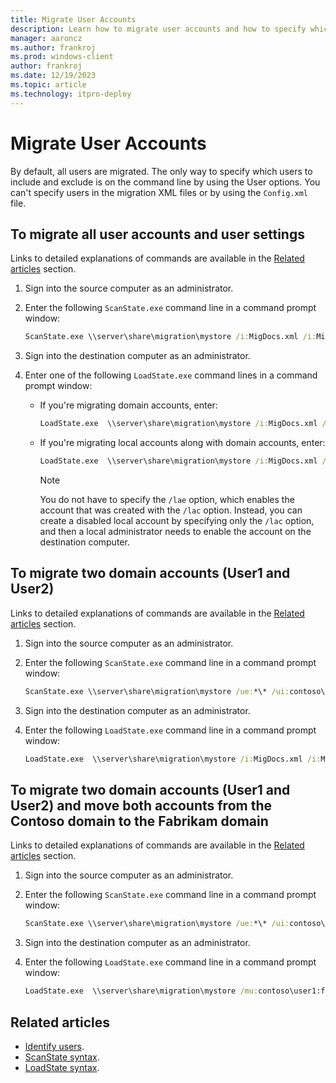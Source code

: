 ```yaml
---
title: Migrate User Accounts
description: Learn how to migrate user accounts and how to specify which users to include and exclude by using the User options on the command line.
manager: aaroncz
ms.author: frankroj
ms.prod: windows-client
author: frankroj
ms.date: 12/19/2023
ms.topic: article
ms.technology: itpro-deploy
---
```


# Migrate User Accounts

By default, all users are migrated. The only way to specify which users to include and exclude is on the command line by using the User options. You can't specify users in the migration XML files or by using the `Config.xml` file.

## To migrate all user accounts and user settings

Links to detailed explanations of commands are available in the [Related articles](#related-articles) section.

1. Sign into the source computer as an administrator.

1. Enter the following `ScanState.exe` command line in a command prompt window:

    ```cmd
    ScanState.exe \\server\share\migration\mystore /i:MigDocs.xml /i:MigApp.xml /o
    ````

1. Sign into the destination computer as an administrator.

1. Enter one of the following `LoadState.exe` command lines in a command prompt window:

   - If you're migrating domain accounts, enter:

        ```cmd
        LoadState.exe  \\server\share\migration\mystore /i:MigDocs.xml /i:MigApp.xml
        ```

   - If you're migrating local accounts along with domain accounts, enter:

        ```cmd
        LoadState.exe  \\server\share\migration\mystore /i:MigDocs.xml /i:MigApp.xml /lac /lae
        ```

        > [!NOTE]
        > You do not have to specify the `/lae` option, which enables the account that was created with the `/lac` option. Instead, you can create a disabled local account by specifying only the `/lac` option, and then a local administrator needs to enable the account on the destination computer.

## To migrate two domain accounts (User1 and User2)

Links to detailed explanations of commands are available in the [Related articles](#related-articles) section.

1. Sign into the source computer as an administrator.

1. Enter the following `ScanState.exe` command line in a command prompt window:

    ```cmd
    ScanState.exe \\server\share\migration\mystore /ue:*\* /ui:contoso\user1 /ui:fabrikam\user2 /i:MigDocs.xml /i:MigApp.xml /o
    ```

1. Sign into the destination computer as an administrator.

1. Enter the following `LoadState.exe` command line in a command prompt window:

    ```cmd
    LoadState.exe  \\server\share\migration\mystore /i:MigDocs.xml /i:MigApp.xml
    ```

## To migrate two domain accounts (User1 and User2) and move both accounts from the Contoso domain to the Fabrikam domain

Links to detailed explanations of commands are available in the [Related articles](#related-articles) section.

1. Sign into the source computer as an administrator.

1. Enter the following `ScanState.exe` command line in a command prompt window:

    ```cmd
    ScanState.exe \\server\share\migration\mystore /ue:*\* /ui:contoso\user1 /ui:contoso\user2 /i:MigDocs.xml /i:MigApp.xml /o
    ```

1. Sign into the destination computer as an administrator.

1. Enter the following `LoadState.exe` command line in a command prompt window:

    ```cmd
    LoadState.exe  \\server\share\migration\mystore /mu:contoso\user1:fabrikam\user1 /mu:contoso\user2:fabrikam\user2 /i:MigDocs.xml /i:MigApp.xml
    ```

## Related articles

- [Identify users](usmt-identify-users.md).
- [ScanState syntax](usmt-scanstate-syntax.md).
- [LoadState syntax](usmt-loadstate-syntax.md).
